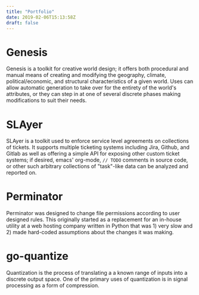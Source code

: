 ```yaml
---
title: "Portfolio"
date: 2019-02-06T15:13:58Z
draft: false
---
```


# Genesis

Genesis is a toolkit for creative world design; it offers both procedural and manual means of creating and modifying the geography, climate, political/economic, and structural characteristics of a given world. Uses can allow automatic generation to take over for the entirety of the world's attributes, or they can step in at one of several discrete phases making modifications to suit their needs.

# SLAyer

SLAyer is a toolkit used to enforce service level agreements on collections of tickets. It supports multiple ticketing systems including Jira, Github,  and Gitlab as well as offering a simple API for exposing other custom ticket systems; if desired, emacs' org-mode, `// TODO` comments in source code, or other such arbitrary collections of "task"-like data can be analyzed and reported on.

# Perminator

Perminator was designed to change file permissions according to user designed rules. This originally started as a replacement for an in-house utility at a web hosting company written in Python that was 1) very slow and 2) made hard-coded assumptions about the changes it was making.

# go-quantize

Quantization is the process of translating a a known range of inputs into a discrete output space. One of the primary uses of quantization is in signal processing as a form of compression.
